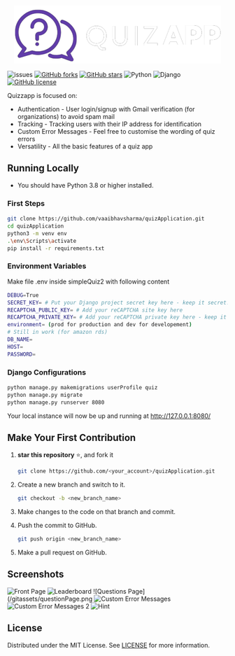 <p align='center'><img src="/gitassets/logo.png"></p>

![issues](https://img.shields.io/github/issues/vaaibhavsharma/quizApplication?style=flat-square)
[![GitHub forks](https://img.shields.io/github/forks/vaaibhavsharma/quizApplication)](https://github.com/vaaibhavsharma/quizApplication/network?style=flat-square)
[![GitHub stars](https://img.shields.io/github/stars/vaaibhavsharma/quizApplication)](https://github.com/vaaibhavsharma/quizApplication/stargazers?style=flat-square)
![Python](https://img.shields.io/badge/python-v3.8+-blue.svg?style=flat-square&logo=python)
![Django](https://img.shields.io/badge/Django-3.2.15-blue?style=flat-square&logo=django)
[![GitHub license](https://img.shields.io/github/license/vaaibhavsharma/quizApplication)](https://github.com/vaaibhavsharma/quizApplication/blob/main/LICENSE?style=flat-square)

Quizzapp is focused on:

- Authentication - User login/signup with Gmail verification (for organizations) to avoid spam mail
- Tracking - Tracking users with their IP address for identification
- Custom Error Messages - Feel free to customise the wording of quiz errors
- Versatility - All the basic features of a quiz app

## Running Locally

- You should have Python 3.8 or higher installed.

### First Steps

```sh
git clone https://github.com/vaaibhavsharma/quizApplication.git
cd quizApplication
python3 -m venv env
.\env\Scripts\activate
pip install -r requirements.txt
```

### Environment Variables

Make file .env inside simpleQuiz2 with following content

```sh
DEBUG=True
SECRET_KEY= # Put your Django project secret key here - keep it secret!
RECAPTCHA_PUBLIC_KEY= # Add your reCAPTCHA site key here
RECAPTCHA_PRIVATE_KEY= # Add your reCAPTCHA private key here - keep it secret too!
environment= (prod for production and dev for developement)
# Still in work (for amazon rds)
DB_NAME=
HOST=
PASSWORD=
```

### Django Configurations

```sh
python manage.py makemigrations userProfile quiz
python manage.py migrate
python manage.py runserver 8080
```

Your local instance will now be up and running at http://127.0.0.1:8080/

## Make Your First Contribution

1. **star this repository** ⭐, and fork it
   ```sh
   git clone https://github.com/<your_account>/quizApplication.git
   ```
2. Create a new branch and switch to it.

   ```sh
   git checkout -b <new_branch_name>
   ```

3. Make changes to the code on that branch and commit.
4. Push the commit to GitHub.

   ```sh
   git push origin <new_branch_name>
   ```

5. Make a pull request on GitHub.

## Screenshots

![Front Page](/gitassets/frontPage.jpeg)
![Leaderboard](/gitassets/leaderboardPage.png)
![Questions Page](/gitassets/questionPage.png
![Custom Error Messages](/gitassets/customError.png)
![Custom Error Messages 2](/gitassets/customError2.png)
![Hint](/gitassets/customHint.png)

## License

Distributed under the MIT License. See [LICENSE](/LICENSE) for more information.
